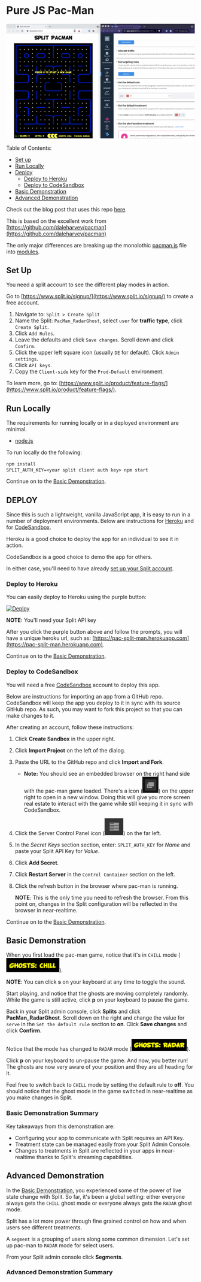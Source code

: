 # Pure JS Pac-Man

![Pac Split Man](readme_images/split_screen.gif)

Table of Contents:
* [Set up](#set-up)
* [Run Locally](#run-locally)
* [Deploy](#deploy)
    * [Deploy to Heroku](#deploy-to-heroku)
    * [Deploy to CodeSandbox](#deploy-to-codesandbox)
* [Basic Demonstration](#basic-demonstration)
* [Advanced Demonstration](#advanced-demonstration)

Check out the blog post that uses this repo [here](https://www.split.io/blog/feature-flag-benefits-pacman/).

This is based on the excellent work from [https://github.com/daleharvey/pacman](https://github.com/daleharvey/pacman)

The only major differences are breaking up the monolothic [pacman.js](https://github.com/daleharvey/pacman/blob/master/pacman.js) 
file into [modules](modules).

## Set Up

You need a split account to see the different play modes in action.

Go to [https://www.split.io/signup/](https://www.split.io/signup/) to create a free account.

1. Navigate to: `Split > Create Split`
2. Name the Split: `PacMan_RadarGhost`, select `user` for **traffic type**, click `Create Split`.
3. Click `Add Rules`.
4. Leave the defaults and click `Save changes`. Scroll down and click `Confirm`.
5. Click the upper left square icon (usually `DE` for default). Click `Admin settings`.
6. Click `API keys`.
7. Copy the `Client-side` key for the `Prod-Default` environment.

To learn more, go to: [https://www.split.io/product/feature-flags/](https://www.split.io/product/feature-flags/).

## Run Locally

The requirements for running locally or in a deployed environment are minimal.

* [node.js](https://nodejs.org)

To run locally do the following:

```
npm install
SPLIT_AUTH_KEY=<your split client auth key> npm start
```

Continue on to the [Basic Demonstration](#basic-demonstration).

## DEPLOY

Since this is such a lightweight, vanilla JavaScript app, it is easy to run in a number of deployment environments. Below are instructions for [Heroku](https://heroku.com) and for [CodeSandbox](https://codesandbox.io).

Heroku is a good choice to deploy the app for an individual to see it in action.

CodeSandbox is a good choice to demo the app for others.

In either case, you'll need to have already [set up your Split account](#set-up).

### Deploy to Heroku

You can easily deploy to Heroku using the purple button:

[![Deploy](https://www.herokucdn.com/deploy/button.svg)](https://heroku.com/deploy?template=https://github.com/splitio-examples/pac-split-man)

**NOTE:** You'll need your Split API key

After you click the purple button above and follow the prompts, you will have a unique heroku url, such as: [https://pac-split-man.herokuapp.com](https://pac-split-man.herokuapp.com).

Continue on to the [Basic Demonstration](#basic-demonstration).

### Deploy to CodeSandbox

You will need a free [CodeSandbox](https://codesandbox.io) account to deploy this app.

Below are instructions for importing an app from a GitHub repo. CodeSandbox will keep the app you deploy to it in sync with its source GitHub repo. As such, you may want to fork this project so that you can make changes to it.

After creating an account, follow these instructions:

1. Click **Create Sandbox** in the upper right.
2. Click **Import Project** on the left of the dialog.
3. Paste the URL to the GitHub repo and click **Import and Fork**.
    * **Note:** You should see an embedded browser on the right hand side with the pac-man game loaded. There's a icon (![new window](readme_images/new_window.png)) on the upper right to open in a new window. Doing this will give you more screen real estate to interact with the game while still keeping it in sync with CodeSandbox.
4. Click the Server Control Panel icon (![server control panel](readme_images/server_control_panel.png)) on the far left.
5. In the _Secret Keys_ section section, enter: `SPLIT_AUTH_KEY` for _Name_ and paste your Split API Key for _Value_.
6. Click **Add Secret**.
7. Click **Restart Server** in the `Control Container` section on the left.
8. Click the refresh button in the browser where pac-man is running.
    
    **NOTE**: This is the only time you need to refresh the browser. From this point on, changes in the Split configuration will be reflected in the browser in near-realtime.

Continue on to the [Basic Demonstration](#basic-demonstration).

## Basic Demonstration

When you first load the pac-man game, notice that it's in `CHILL` mode (![chill mode](readme_images/chill.png)).

**NOTE**: You can click **s** on your keyboard at any time to toggle the sound.

Start playing, and notice that the ghosts are moving completely randomly. While the game is still active, click **p** on your keyboard to pause the game.

Back in your Split admin console, click **Splits** and click **PacMan_RadarGhost**. Scroll down on the right and change the value for `serve` in the `Set the default rule` section to **on**. Click **Save changes** and click **Confirm**.

Notice that the mode has changed to `RADAR` mode (![radar mode](readme_images/radar.png)).

Click **p** on your keyboard to un-pause the game. And now, you better run! The ghosts are now very aware of your position and they are all heading for it.

Feel free to switch back to `CHILL` mode by setting the default rule to **off**. You should notice that the ghost mode in the game switched in near-realtime as you make changes in Split.

### Basic Demonstration Summary

Key takeaways from this demonstration are:

* Configuring your app to communicate with Split requires an API Key.
* Treatment state can be managed easily from your Split Admin Console.
* Changes to treatments in Split are reflected in your apps in near-realtime thanks to Split's streaming capabilities.

## Advanced Demonstration

In the [Basic Demonstration](#basic-demonstration), you experienced some of the power of live state change with Split. So far, it's been a global setting: either everyone always gets the `CHILL` ghost mode or everyone always gets the `RADAR` ghost mode.

Split has a lot more power through fine grained control on how and when users see different treatments.

A `segment` is a grouping of users along some common dimension. Let's set up pac-man to `RADAR` mode for select users.

From your Split admin console click **Segments**. 

### Advanced Demonstration Summary
